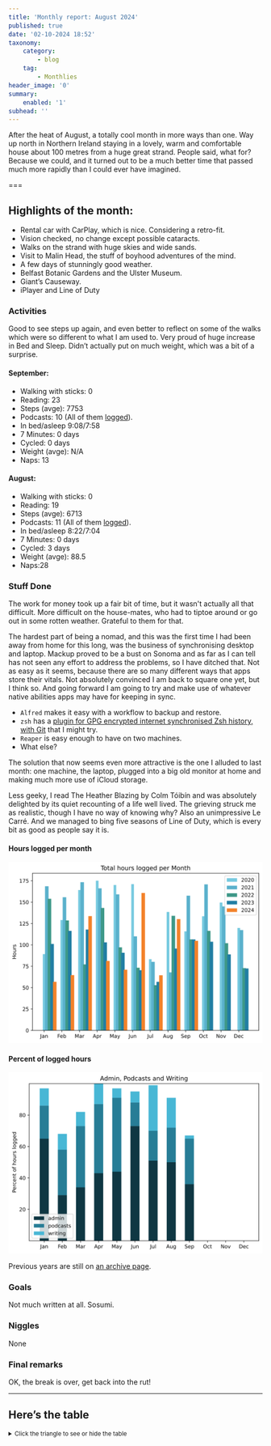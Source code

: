 ```yaml
---
title: 'Monthly report: August 2024'
published: true
date: '02-10-2024 18:52'
taxonomy:
    category:
        - blog
    tag:
        - Monthlies
header_image: '0'
summary:
    enabled: '1'
subhead: ''
---
```



After the heat of August, a totally cool month in more ways than one. Way up north in Northern Ireland staying in a lovely, warm and comfortable house about 100 metres from a huge great strand. People said, what for? Because we could, and it turned out to be a much better time that passed much more rapidly than I could ever have imagined.

===

## Highlights of the month:

- Rental car with CarPlay, which is nice. Considering a retro-fit.
- Vision checked, no change except possible cataracts.
- Walks on the strand with huge skies and wide sands.
- Visit to Malin Head, the stuff of boyhood adventures of the mind.
- A few days of stunningly good weather.
- Belfast Botanic Gardens and the Ulster Museum.
- Giant’s Causeway.
- iPlayer and Line of Duty

### Activities

Good to see steps up again, and even better to reflect on some of the walks which were so different to what I am used to. Very proud of huge increase in Bed and Sleep. Didn’t actually put on much weight, which was a bit of a surprise.

#### September: 
* Walking with sticks: 0
* Reading: 23
* Steps (avge): 7753
* Podcasts: 10 (All of them [logged](https://www.jeremycherfas.net/stream/)).
* In bed/asleep 9:08/7:58
* 7 Minutes: 0 days
* Cycled: 0 days
* Weight (avge): N/A
* Naps: 13

#### August: 
* Walking with sticks: 0
* Reading: 19
* Steps (avge): 6713
* Podcasts: 11 (All of them [logged](https://www.jeremycherfas.net/stream/)).
* In bed/asleep 8:22/7:04
* 7 Minutes: 0 days
* Cycled: 3 days
* Weight (avge): 88.5
* Naps:28

### Stuff Done

The work for money took up a fair bit of time, but it wasn't actually all that difficult. More difficult on the house-mates, who had to tiptoe around or go out in some rotten weather. Grateful to them for that.

The hardest part of being a nomad, and this was the first time I had been away from home for this long, was the business of synchronising desktop and laptop. Mackup proved to be a bust on Sonoma and as far as I can tell has not seen any effort to address the problems, so I have ditched that. Not as easy as it seems, because there are so many different ways that apps store their vitals. Not absolutely convinced I am back to square one yet, but I think so. And going forward I am going to try and make use of whatever native abilities apps may have for keeping in sync.

- `Alfred` makes it easy with a workflow to backup and restore.
- `zsh` has a [plugin for GPG encrypted internet synchronised Zsh history, with Git](https://github.com/wulfgarpro/history-sync) that I might try.
- `Reaper` is easy enough to have on two machines.
- What else?

The solution that now seems even more attractive is the one I alluded to last month: one machine, the laptop, plugged into a big old monitor at home and making much more use of iCloud storage.

Less geeky, I read The Heather Blazing by Colm Tóibín and was absolutely delighted by its quiet recounting of a life well lived. The grieving struck me as realistic, though I have no way of knowing why? Also an unimpressive Le Carré. And we managed to bing five seasons of Line of Duty, which is every bit as good as people say it is.

#### Hours logged per month

![Graph of total hours worked each month since January 2020](hours-logged-2020-2024-09.svg)

#### Percent of logged hours

![Percentage of hours logged for Admin, Podcasts and Writing](percents-2024.svg)

Previous years are still on [an archive page](https://jeremycherfas.net/blog/working-life).

### Goals

Not much written at all. Sosumi.

### Niggles

None

### Final remarks

OK, the break is over, get back into the rut!

----

## Here’s the table
<details>
<summary style="font-size: smaller;">Click the triangle to see or hide the table</summary>
<table class="worktable">
<thead>
<tr>
<th style="text-align: right;" class="bigrow">Month</th>
<th style="text-align: center;" class="bigrow">Total</th>
<th style="text-align: center;" class="smallrow">Daily</th>
<th style="text-align: center;"class="smallrow">Admin %</th>
<th style="text-align: center;"class="smallrow">ETP %</th>
<th style="text-align: center;"class="smallrow">Writing %</th>
<th style="text-align: center;"class="smallrow">Other %</th>
</tr>
</thead>
<tbody>
<tr>
<td style="text-align: right;">09</td>
<td style="text-align: center;">104.8</td>
<td style="text-align: center;">4.20</td>
<td style="text-align: center;">36</td>
<td style="text-align: center;">29</td>
<td style="text-align: center;">2</td>
<td style="text-align: center;">34</td>
</tr>
<tr>
<td style="text-align: right;">08</td>
<td style="text-align: center;">130.1</td>
<td style="text-align: center;">4.20</td>
<td style="text-align: center;">50</td>
<td style="text-align: center;">22</td>
<td style="text-align: center;">19</td>
<td style="text-align: center;">9</td>
</tr>
<tr>
<td style="text-align: right;">07</td>
<td style="text-align: center;">64.4</td>
<td style="text-align: center;">2.08</td>
<td style="text-align: center;">51</td>
<td style="text-align: center;">19</td>
<td style="text-align: center;">29</td>
<td style="text-align: center;">1</td>
</tr>
<tr>
<td style="text-align: right;">06</td>
<td style="text-align: center;">160.7</td>
<td style="text-align: center;">5.35</td>
<td style="text-align: center;">73</td>
<td style="text-align: center;">15</td>
<td style="text-align: center;">7</td>
<td style="text-align: center;">5</td>
</tr>
<tr>
<td style="text-align: right;">05</td>
<td style="text-align: center;">70.9</td>
<td style="text-align: center;">2.29</td>
<td style="text-align: center;">44</td>
<td style="text-align: center;">47</td>
<td style="text-align: center;">6</td>
<td style="text-align: center;">3</td>
</tr>
<tr>
<td style="text-align: right;">04</td>
<td style="text-align: center;">81.2</td>
<td style="text-align: center;">2.71</td>
<td style="text-align: center;">43</td>
<td style="text-align: center;">44</td>
<td style="text-align: center;">13</td>
<td style="text-align: center;">0</td>
</tr>
<tr>
<td style="text-align: right;">03</td>
<td style="text-align: center;">133.6</td>
<td style="text-align: center;">4.75</td>
<td style="text-align: center;">34</td>
<td style="text-align: center;">39</td>
<td style="text-align: center;">18</td>
<td style="text-align: center;">9</td>
</tr>
<tr>
<td style="text-align: right;">02</td>
<td style="text-align: center;">64.7</td>
<td style="text-align: center;">4.7</td>
<td style="text-align: center;">53</td>
<td style="text-align: center;">29</td>
<td style="text-align: center;">10</td>
<td style="text-align: center;">5</td>
</tr>
<tr>
<td style="text-align: right;">2024-01</td>
<td style="text-align: center;">56.75</td>
<td style="text-align: center;">4.0</td>
<td style="text-align: center;">65</td>
<td style="text-align: center;">21</td>
<td style="text-align: center;">11</td>
<td style="text-align: center;">3</td>
</tr>
</tbody>
</table>
</details>